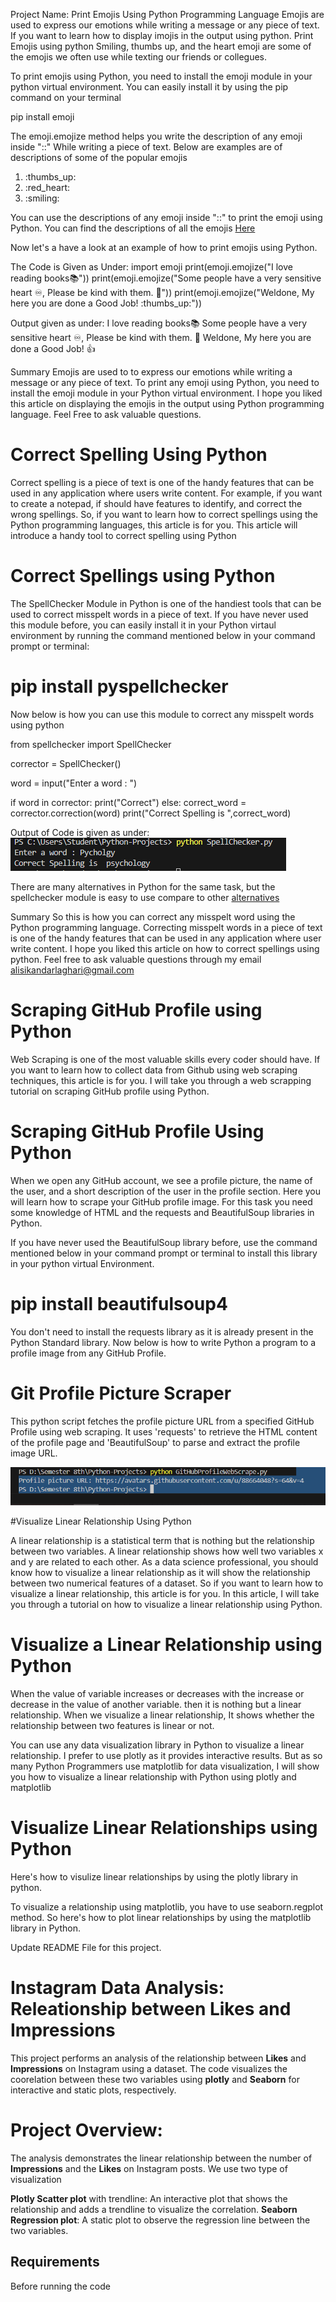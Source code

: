 Project Name: Print Emojis Using Python Programming Language
Emojis are used to express our emotions while writing a message or any piece of text. If you want to learn how to display imojis in the output using python.
Print Emojis using python 
Smiling, thumbs up, and the heart emoji are some of the emojis we often use while texting our friends or collegues.

To print emojis using Python, you need to install the emoji module in your python virtual environment. You can easily install it by using the pip command on your terminal 

pip install emoji 

The emoji.emojize method helps you write the description of any emoji inside "::" While writing a piece of text. Below are examples are of descriptions of some of the popular emojis

1. :thumbs_up:
2. :red_heart:
3. :smiling: 

You can use the descriptions of any emoji inside "::" to print the emoji using Python. You can find the descriptions of all the emojis [Here](https://carpedm20.github.io/emoji/)

Now let's a have a look at an example of how to print emojis using Python.

The Code is Given as Under:
import emoji
print(emoji.emojize("I love reading books:books:"))
print(emoji.emojize("Some people have a very sensitive heart :infinity:, Please be kind with them. :hibiscus:"))
print(emoji.emojize("Weldone, My here you are done a Good Job! :thumbs_up:"))

Output given as under:
I love reading books📚
Some people have a very sensitive heart ♾️, Please be kind with them. 🌺
Weldone, My here you are done a Good Job! 👍

Summary 
Emojis are used to to express our emotions while writing a message or any piece of text. To print any emoji using Python, you need to install the emoji module in your Python virtual environment. I hope you liked this article on displaying the emojis in the output using Python programming language. Feel Free to ask valuable questions.


# Correct Spelling Using Python

Correct spelling is a piece of text is one of the handy features that can be used in any application where users write content. For example, if you want to create a notepad, if should have features to identify, and correct the wrong spellings. So, if you want to learn how to correct spellings using the Python programming languages, this article is for you. This article will introduce a handy tool to correct spelling using Python

# Correct Spellings using Python

The SpellChecker Module in Python is one of the handiest tools that can be used to correct misspelt words in a piece of text. If you have never used this module before, you can easily install it in your Python virtaul environment by running the command mentioned below in your command prompt or terminal:

# pip install pyspellchecker

Now below is how you can use this module to correct any misspelt words using python

from spellchecker import SpellChecker

corrector = SpellChecker()

word = input("Enter a word : ")

if word in corrector:
 print("Correct")
else:
 correct_word = corrector.correction(word)
 print("Correct Spelling is ",correct_word)

 Output of Code is given as under:
 ![Output of the code](image-1.png)

There are many alternatives in Python for the same task, but the spellchecker module is easy to use compare to other [alternatives](https://thecleverprogrammer.com/2020/12/18/spelling-correction-with-python/)

Summary
So this is how you can correct any misspelt word using the Python programming language. Correcting misspelt words in a piece of text is one of the handy features that can be used in any application where user write content. I hope you liked this article on how to correct spellings using python. Feel free to ask valuable questions through my email alisikandarlaghari@gmail.com



# Scraping GitHub Profile using Python

Web Scraping is one of the most valuable skills every coder should have. If you want to learn how to collect data from Github using web scraping techniques, this article is for you. I will take you through a web scrapping tutorial on scraping GitHub profile using Python.

# Scraping GitHub Profile Using Python

When we open any GitHub account, we see a profile picture, the name of the user, and a short description of the user in the profile section. Here you  will learn how to scrape your GitHub profile image. For this task you need some knowledge of HTML and the requests and BeautifulSoup  libraries in Python.

If you have never used the BeautifulSoup library before, use the command mentioned below in your command prompt or terminal to install this library in your python virtual Environment.

# pip install beautifulsoup4

You don't need to install the requests library as it is already present in the Python Standard library. Now below is how to write Python a program to a profile image from any GitHub Profile.

# Git Profile Picture Scraper
This python script  fetches the profile picture URL from a specified GitHub Profile using web scraping. It uses 'requests' to retrieve the HTML content of the profile page and 'BeautifulSoup' to parse and extract the profile image URL.

![alt text](image-2.png)



#Visualize Linear Relationship Using Python

A linear relationship is a statistical term that is nothing but the relationship between two variables. A linear relationship shows how well two variables x and y are related to each other. As a data science professional, you should know how to visualize a linear relationship as it will show the relationship between two numerical features of a dataset. So if you want to learn how to visualize a linear relationship, this article is for you. In this article, I will take you through a tutorial on how to visualize a linear relationship using Python.


# Visualize a Linear Relationship using Python

When the value of variable increases or decreases with the increase or decrease in the value of another variable. then it is nothing but a linear relationship. When we visualize a linear relationship, It shows whether the relationship between two features is linear or not. 


You can use any data visualization library in Python to visualize a linear relationship. I prefer to use  plotly as it provides interactive results. But as so many Python Programmers use matplotlib for data visualization, I will show you how to visualize a linear relationship with Python using plotly and matplotlib

# Visualize Linear Relationships using Python

Here's how to visulize linear relationships by using the plotly library in python.

To  visualize a relationship using matplotlib, you have to use seaborn.regplot method. So here's how to plot linear relationships by using the matplotlib library in Python. 


 Update README File for this project.

# Instagram Data Analysis: Releationship between Likes and Impressions 

This project performs an analysis of the relationship between **Likes** and **Impressions** on Instagram using a dataset. The code visualizes the coorelation between these two variables using **plotly** and **Seaborn** for interactive and static plots, respectively.

# Project Overview:
The analysis demonstrates the linear relationship between the number of **Impressions** and the **Likes** on Instagram posts. We use two type of visualization 

**Plotly Scatter plot** with trendline: An interactive plot that shows the relationship and adds a trendline to visualize the correlation.
**Seaborn Regression plot**: A static plot to observe the regression line between the two variables.

## Requirements 
Before running the code 










